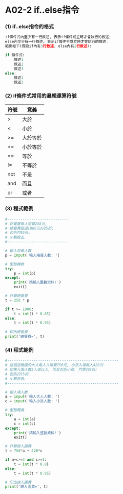 # A02-2 if..else指令


### (1) if..else指令的格式
``` python
if條件式內至少有一行敘述, 表示if條件成立時才會執行的敘述;
else內至少有一行敘述, 表示if條件不成立時才會執行的敘述.
範例如下(假設if內有3行敘述, else內有2行敘述):

if 條件式:
    敘述1
    敘述2
    敘述3
else:
    敘述1
    敘述2
```

### (2) if條件式常用的邏輯運算符號

| 符號 | 意義 |
|------|------|
| >    | 大於 |
| <    | 小於 |
| >=    | 大於等於 |
| <=    | 小於等於 |
| ==    | 等於 |
| !=    | 不等於 |
| not    | 不是 |
| and    | 而且 |
| or    | 或者 |

### (3) 程式範例
``` python
#----------------------------
# 此餐廳每人用餐258元,
# 總餐費超過1000元打85折;
# 否則打95折.
# 小數捨去.
#----------------------------

# 輸入用餐人數
p = input('輸入用餐人數: ')

# 型態轉換
try:
    p = int(p)
except:
    print('請輸入整數資料!')
    exit()

# 計算總餐費
t = 258 * p

if t >= 1000:
    t = int(t * 0.85)
else:
    t = int(t * 0.95)
    
# 印出總餐費
print('總餐費=', t)
```


### (4) 程式範例
``` python
#---------------------------------------------------
# 這個遊樂園的大人每人入場費750元, 小孩入場每人420元.
# 如果入園人數3人或以上, 而且包括小孩, 門票打8折;
# 否則打95折.
# 小數捨去.
#---------------------------------------------------

# 輸入場人數
a = input('輸入大人人數: ')
c = input('輸入小孩人數: ')

# 型態轉換
try:
    a = int(a)
    c = int(c)
except:
    print('請輸入整數資料!')
    exit()

# 計算總入園費
t = 750*a + 420*c

if a+c>=3 and c>=1:
    t = int(t * 0.8)
else:
    t = int(t * 0.95)

# 印出總入園費
print('總入園費=', t)
```
